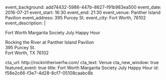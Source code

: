 event_background: add74432-5986-447b-8627-f91b983ea500
event_date: 2016-07-21
event_start: 16:30
event_end: 21:30
event_venue: Panther Island Pavilion
event_address: 395 Purcey St.
event_city: Fort Worth, 76102
event_description: |
  <p>Fort Worth Margarita Society July Happy Hour
  </p>
  <p>Rocking the River at Panther Island Pavilion<br>395 Purcey St. <br>Fort Worth, TX 76102<span class="redactor-invisible-space"></span>
  </p>
cta_url: http://rockintheriverfw.com/
cta_text: Venue
cta_new_window: true
featured_event: true
title: Fort Worth Margarita Society July Happy Hour
id: f58e2c66-f3e7-4d28-8cf7-05108caabc8b
